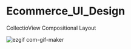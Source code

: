# Ecommerce_UI_Design
 CollectioView Compositional Layout
 
 <centre>![ezgif com-gif-maker](https://user-images.githubusercontent.com/66757978/120630834-7e9fa780-c467-11eb-81e3-c0d5c69570bd.gif
)</center>


